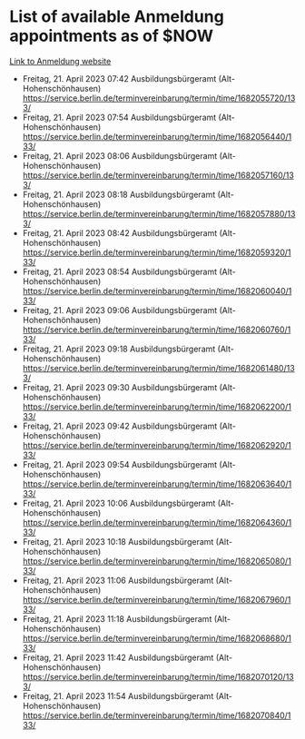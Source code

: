 # List of available Anmeldung appointments as of $NOW
[Link to Anmeldung website](https://service.berlin.de/terminvereinbarung/termin/tag.php?termin=1&anliegen[]=120686&dienstleisterlist=122210,122217,327316,122219,327312,122227,327314,122231,327346,122243,327348,122254,122252,329742,122260,329745,122262,329748,122271,327278,122273,327274,122277,327276,330436,122280,327294,122282,327290,122284,327292,122291,327270,122285,327266,122286,327264,122296,327268,150230,329760,122297,327286,122294,327284,122312,329763,122314,329775,122304,327330,122311,327334,122309,327332,317869,122281,327352,122279,329772,122283,122276,327324,122274,327326,122267,329766,122246,327318,122251,327320,122257,327322,122208,327298,122226,327300&herkunft=http%3A%2F%2Fservice.berlin.de%2Fdienstleistung%2F120686%2F)
- Freitag, 21. April 2023 07:42 Ausbildungsbürgeramt (Alt- Hohenschönhausen) https://service.berlin.de/terminvereinbarung/termin/time/1682055720/133/
- Freitag, 21. April 2023 07:54 Ausbildungsbürgeramt (Alt- Hohenschönhausen) https://service.berlin.de/terminvereinbarung/termin/time/1682056440/133/
- Freitag, 21. April 2023 08:06 Ausbildungsbürgeramt (Alt- Hohenschönhausen) https://service.berlin.de/terminvereinbarung/termin/time/1682057160/133/
- Freitag, 21. April 2023 08:18 Ausbildungsbürgeramt (Alt- Hohenschönhausen) https://service.berlin.de/terminvereinbarung/termin/time/1682057880/133/
- Freitag, 21. April 2023 08:42 Ausbildungsbürgeramt (Alt- Hohenschönhausen) https://service.berlin.de/terminvereinbarung/termin/time/1682059320/133/
- Freitag, 21. April 2023 08:54 Ausbildungsbürgeramt (Alt- Hohenschönhausen) https://service.berlin.de/terminvereinbarung/termin/time/1682060040/133/
- Freitag, 21. April 2023 09:06 Ausbildungsbürgeramt (Alt- Hohenschönhausen) https://service.berlin.de/terminvereinbarung/termin/time/1682060760/133/
- Freitag, 21. April 2023 09:18 Ausbildungsbürgeramt (Alt- Hohenschönhausen) https://service.berlin.de/terminvereinbarung/termin/time/1682061480/133/
- Freitag, 21. April 2023 09:30 Ausbildungsbürgeramt (Alt- Hohenschönhausen) https://service.berlin.de/terminvereinbarung/termin/time/1682062200/133/
- Freitag, 21. April 2023 09:42 Ausbildungsbürgeramt (Alt- Hohenschönhausen) https://service.berlin.de/terminvereinbarung/termin/time/1682062920/133/
- Freitag, 21. April 2023 09:54 Ausbildungsbürgeramt (Alt- Hohenschönhausen) https://service.berlin.de/terminvereinbarung/termin/time/1682063640/133/
- Freitag, 21. April 2023 10:06 Ausbildungsbürgeramt (Alt- Hohenschönhausen) https://service.berlin.de/terminvereinbarung/termin/time/1682064360/133/
- Freitag, 21. April 2023 10:18 Ausbildungsbürgeramt (Alt- Hohenschönhausen) https://service.berlin.de/terminvereinbarung/termin/time/1682065080/133/
- Freitag, 21. April 2023 11:06 Ausbildungsbürgeramt (Alt- Hohenschönhausen) https://service.berlin.de/terminvereinbarung/termin/time/1682067960/133/
- Freitag, 21. April 2023 11:18 Ausbildungsbürgeramt (Alt- Hohenschönhausen) https://service.berlin.de/terminvereinbarung/termin/time/1682068680/133/
- Freitag, 21. April 2023 11:42 Ausbildungsbürgeramt (Alt- Hohenschönhausen) https://service.berlin.de/terminvereinbarung/termin/time/1682070120/133/
- Freitag, 21. April 2023 11:54 Ausbildungsbürgeramt (Alt- Hohenschönhausen) https://service.berlin.de/terminvereinbarung/termin/time/1682070840/133/
